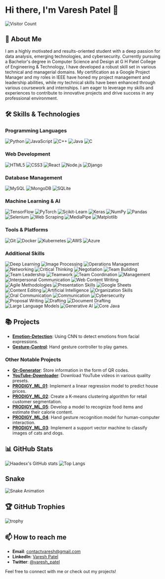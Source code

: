 # Hi there, I'm Varesh Patel 👋

![Visitor Count](https://komarev.com/ghpvc/?username=Haadesx&color=blueviolet)

## 🚀 About Me

I am a highly motivated and results-oriented student with a deep passion for data analysis, emerging technologies, and cybersecurity. Currently pursuing a Bachelor's degree in Computer Science and Design at G H Patel College of Engineering & Technology, I have developed a robust skill set in various technical and managerial domains. My certification as a Google Project Manager and my roles in IEEE have honed my project management and leadership abilities, while my technical skills have been enhanced through various coursework and internships. I am eager to leverage my skills and experiences to contribute to innovative projects and drive success in any professional environment.

## 🛠️ Skills & Technologies

### Programming Languages
![Python](https://img.shields.io/badge/Python-3776AB?style=for-the-badge&logo=python&logoColor=white)
![JavaScript](https://img.shields.io/badge/JavaScript-F7DF1E?style=for-the-badge&logo=javascript&logoColor=black)
![C++](https://img.shields.io/badge/C++-00599C?style=for-the-badge&logo=cplusplus&logoColor=white)
![Java](https://img.shields.io/badge/Java-007396?style=for-the-badge&logo=java&logoColor=white)
![C](https://img.shields.io/badge/C-A8B9CC?style=for-the-badge&logo=c&logoColor=white)

### Web Development
![HTML5](https://img.shields.io/badge/HTML5-E34F26?style=for-the-badge&logo=html5&logoColor=white)
![CSS3](https://img.shields.io/badge/CSS3-1572B6?style=for-the-badge&logo=css3&logoColor=white)
![React](https://img.shields.io/badge/React-20232A?style=for-the-badge&logo=react&logoColor=61DAFB)
![Node.js](https://img.shields.io/badge/Node.js-339933?style=for-the-badge&logo=nodedotjs&logoColor=white)
![Django](https://img.shields.io/badge/Django-092E20?style=for-the-badge&logo=django&logoColor=white)

### Database Management
![MySQL](https://img.shields.io/badge/MySQL-4479A1?style=for-the-badge&logo=mysql&logoColor=white)
![MongoDB](https://img.shields.io/badge/MongoDB-4EA94B?style=for-the-badge&logo=mongodb&logoColor=white)
![SQLite](https://img.shields.io/badge/SQLite-003B57?style=for-the-badge&logo=sqlite&logoColor=white)

### Machine Learning & AI
![TensorFlow](https://img.shields.io/badge/TensorFlow-FF6F00?style=for-the-badge&logo=tensorflow&logoColor=white)
![PyTorch](https://img.shields.io/badge/PyTorch-EE4C2C?style=for-the-badge&logo=pytorch&logoColor=white)
![Scikit-Learn](https://img.shields.io/badge/Scikit--Learn-F7931E?style=for-the-badge&logo=scikit-learn&logoColor=white)
![Keras](https://img.shields.io/badge/Keras-D00000?style=for-the-badge&logo=keras&logoColor=white)
![NumPy](https://img.shields.io/badge/NumPy-013243?style=for-the-badge&logo=numpy&logoColor=white)
![Pandas](https://img.shields.io/badge/Pandas-150458?style=for-the-badge&logo=pandas&logoColor=white)
![Selenium](https://img.shields.io/badge/Selenium-43B02A?style=for-the-badge&logo=selenium&logoColor=white)
![Web Scraping](https://img.shields.io/badge/Web%20Scraping-3776AB?style=for-the-badge&logo=webscraping&logoColor=white)
![MediaPipe](https://img.shields.io/badge/MediaPipe-ff6600?style=for-the-badge&logo=mediapipe&logoColor=white)
![Matplotlib](https://img.shields.io/badge/Matplotlib-3776AB?style=for-the-badge&logo=matplotlib&logoColor=white)

### Tools & Platforms
![Git](https://img.shields.io/badge/Git-F05032?style=for-the-badge&logo=git&logoColor=white)
![Docker](https://img.shields.io/badge/Docker-2496ED?style=for-the-badge&logo=docker&logoColor=white)
![Kubernetes](https://img.shields.io/badge/Kubernetes-326CE5?style=for-the-badge&logo=kubernetes&logoColor=white)
![AWS](https://img.shields.io/badge/AWS-232F3E?style=for-the-badge&logo=amazonaws&logoColor=white)
![Azure](https://img.shields.io/badge/Azure-0078D4?style=for-the-badge&logo=microsoftazure&logoColor=white)

### Additional Skills
![Deep Learning](https://img.shields.io/badge/Deep%20Learning-3776AB?style=for-the-badge&logo=deeplearning&logoColor=white)
![Image Processing](https://img.shields.io/badge/Image%20Processing-3776AB?style=for-the-badge&logo=imageprocessing&logoColor=white)
![Operations Management](https://img.shields.io/badge/Operations%20Management-3776AB?style=for-the-badge&logo=operationsmanagement&logoColor=white)
![Networking](https://img.shields.io/badge/Networking-3776AB?style=for-the-badge&logo=networking&logoColor=white)
![Critical Thinking](https://img.shields.io/badge/Critical%20Thinking-3776AB?style=for-the-badge&logo=criticalthinking&logoColor=white)
![Negotiation](https://img.shields.io/badge/Negotiation-3776AB?style=for-the-badge&logo=negotiation&logoColor=white)
![Team Building](https://img.shields.io/badge/Team%20Building-3776AB?style=for-the-badge&logo=teambuilding&logoColor=white)
![Team Leadership](https://img.shields.io/badge/Team%20Leadership-3776AB?style=for-the-badge&logo=teamleadership&logoColor=white)
![Teamwork](https://img.shields.io/badge/Teamwork-3776AB?style=for-the-badge&logo=teamwork&logoColor=white)
![Team Coordination](https://img.shields.io/badge/Team%20Coordination-3776AB?style=for-the-badge&logo=teamcoordination&logoColor=white)
![Management](https://img.shields.io/badge/Management-3776AB?style=for-the-badge&logo=management&logoColor=white)
![Interpersonal Communication](https://img.shields.io/badge/Interpersonal%20Communication-3776AB?style=for-the-badge&logo=interpersonalcommunication&logoColor=white)
![Web Content Writing](https://img.shields.io/badge/Web%20Content%20Writing-3776AB?style=for-the-badge&logo=webcontentwriting&logoColor=white)
![Agile Methodologies](https://img.shields.io/badge/Agile%20Methodologies-3776AB?style=for-the-badge&logo=agilemethodologies&logoColor=white)
![Presentation Skills](https://img.shields.io/badge/Presentation%20Skills-3776AB?style=for-the-badge&logo=presentationskills&logoColor=white)
![Google Sheets](https://img.shields.io/badge/Google%20Sheets-3776AB?style=for-the-badge&logo=googlesheets&logoColor=white)
![Content Editing](https://img.shields.io/badge/Content%20Editing-3776AB?style=for-the-badge&logo=contentediting&logoColor=white)
![Artificial Intelligence](https://img.shields.io/badge/Artificial%20Intelligence-3776AB?style=for-the-badge&logo=artificialintelligence&logoColor=white)
![Organization Skills](https://img.shields.io/badge/Organization%20Skills-3776AB?style=for-the-badge&logo=organizationskills&logoColor=white)
![Oral Communication](https://img.shields.io/badge/Oral%20Communication-3776AB?style=for-the-badge&logo=oralcommunication&logoColor=white)
![Communication](https://img.shields.io/badge/Communication-3776AB?style=for-the-badge&logo=communication&logoColor=white)
![Cybersecurity](https://img.shields.io/badge/Cybersecurity-3776AB?style=for-the-badge&logo=cybersecurity&logoColor=white)
![Proposal Writing](https://img.shields.io/badge/Proposal%20Writing-3776AB?style=for-the-badge&logo=proposalwriting&logoColor=white)
![Drafting](https://img.shields.io/badge/Drafting-3776AB?style=for-the-badge&logo=drafting&logoColor=white)
![Document Drafting](https://img.shields.io/badge/Document%20Drafting-3776AB?style=for-the-badge&logo=documentdrafting&logoColor=white)
![Large Language Models](https://img.shields.io/badge/Large%20Language%20Models-3776AB?style=for-the-badge&logo=largelanguagemodels&logoColor=white)
![Generative AI](https://img.shields.io/badge/Generative%20AI-3776AB?style=for-the-badge&logo=generativeai&logoColor=white)
![Core Java](https://img.shields.io/badge/Core%20Java-3776AB?style=for-the-badge&logo=corejava&logoColor=white)

## 📚 Projects

- **[Emotion-Detection](https://github.com/Haadesx/Emotion-Detection)**: Using CNN to detect emotions from facial expressions.
- **[Gesture-Control](https://github.com/Haadesx/Gesture-Control)**: Hand gesture controller to play games.

### Other Notable Projects

- **[Qr-Generator](https://github.com/Haadesx/Qr-Generator)**: Store information in the form of QR codes.
- **[YouTube-Downloader](https://github.com/Haadesx/YouTube-Downloader)**: Download YouTube videos in various quality presets.
- **[PRODIGY_ML_01](https://github.com/Haadesx/PRODIGY_ML_01)**: Implement a linear regression model to predict house prices.
- **[PRODIGY_ML_02](https://github.com/Haadesx/PRODIGY_ML_02)**: Create a K-means clustering algorithm for retail customer segmentation.
- **[PRODIGY_ML_05](https://github.com/Haadesx/PRODIGY_ML_05)**: Develop a model to recognize food items and estimate their calorie content.
- **[PRODIGY_ML_04](https://github.com/Haadesx/PRODIGY_ML_04)**: Hand gesture recognition model for human-computer interaction.
- **[PRODIGY_ML_03](https://github.com/Haadesx/PRODIGY_ML_03)**: Implement a support vector machine to classify images of cats and dogs.

## 📊 GitHub Stats

![Haadesx's GitHub stats](https://github-readme-stats.vercel.app/api?username=Haadesx&show_icons=true&theme=radical)
![Top Langs](https://github-readme-stats.vercel.app/api/top-langs/?username=Haadesx&layout=compact&theme=radical)

## Snake
![Snake Animation](https://Haadesx.github.io/output/snake.svg)


## 🏆 GitHub Trophies

![trophy](https://github-profile-trophy.vercel.app/?username=Haadesx&theme=onedark)



## 📫 How to reach me

- **Email**: [contactvaresh@gmail.com](mailto:contactvaresh@gmail.com)
- **LinkedIn**: [Varesh Patel](https://www.linkedin.com/in/vareshpatel)
- **Twitter**: [@varesh_patel](https://x.com/varesh_patel)

Feel free to connect with me or check out my projects!

